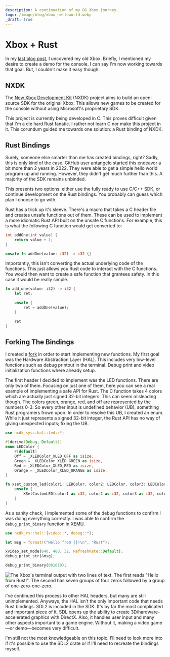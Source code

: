 ```yaml
---
description: A continuation of my OG Xbox journey.
logo: /image/blog/xbox_helloworld.webp
_draft: true
---
```


# Xbox + Rust

In my [last blog post](/blog/post/xbox), I uncovered my old Xbox. Briefly, I mentioned my desire to create a demo for the console. I can say I'm now working towards that goal. But, I couldn't make it easy though.

## NXDK

The [New Xbox Development Kit](https://github.com/XboxDev/nxdk) (<abbr>NXDK</abbr>) project aims to build an open-source <abbr>SDK</abbr> for the original Xbox. This allows new games to be created for the console without using Microsoft's proprietary <abbr>SDK</abbr>.

This project is currently being developed in C. This proves difficult given that I'm a die hard Rust fanatic. I rather not learn C nor make this project in it. This corundum guided me towards one solution: a Rust binding of <abbr>NXDK</abbr>.

## Rust Bindings

Surely, someone else smarter than me has created bindings, right? Sadly, this is only kind of the case. GitHub user [antangelo](https://github.com/antangelo) started this [endeavor](https://github.com/antangelo/nxdk-rs) a bit more than 2 years in 2022. They were able to get a simple hello world program up and running. However, they didn't get much further than this. A majority of the <abbr>SDK</abbr> remains unbinded.

This presents two options: either use the fully ready to use C/C++ <abbr>SDK</abbr>, or continue development on the Rust bindings. You probably can guess which plan I choose to go with.

Rust has a trick up it's sleeve. There's a macro that takes a C header file and creates unsafe functions out of them. These can be used to implement a more idiomatic Rust API built on the unsafe C functions. For example, this is what the following C function would get converted to:

```c
int addOne(int value) {
    return value + 1;
}
```

```rust
unsafe fn addOne(value: i32) -> i32 {}
```

Importantly, this isn't converting the actual underlying code of the functions. This just allows you Rust code to interact with the C functions. You would then want to create a safe function that grantees safety. In this case it would be really simple.

```rust
fn add_one(value: i32) -> i32 {
    let ret;

    unsafe {
        ret = addOne(value);
    }

    ret
}
```

## Forking The Bindings

I created a [fork](https://github.thepinkhacker.com/nxdk-rs) in order to start implementing new functions. My first goal was the Hardware Abstraction Layer (<abbr>HAL</abbr>). This includes very low-level functions such as debug printout in the terminal. Debug print and video initialization functions where already setup.

The first header I decided to implement was the <abbr>LED</abbr> functions. There are only two of them. Focusing on just one of them, here you can see a real example of implementing a safe <abbr>API</abbr> for Rust. The C function takes 4 colors which are actually just signed 32-bit integers. This can seem misleading though. The colors green, orange, red, and off are represented by the numbers 0-3. So every other input is undefined behavior (<abbr>UB</abbr>), something Rust programers frown upon. In order to resolve this <abbr>UB</abbr>, I created an enum. While it just represents a signed 32-bit integer, the Rust API has no way of giving unexpected inputs; fixing the <abbr>UB</abbr>.

```rust
use nxdk_sys::hal::led::*;

#[derive(Debug, Default)]
enum LEDColor {
    #[default]
    Off = _XLEDColor_XLED_OFF as isize,
    Green = _XLEDColor_XLED_GREEN as isize,
    Red = _XLEDColor_XLED_RED as isize,
    Orange = _XLEDColor_XLED_ORANGE as isize,
}

fn xset_custom_led(color1: LEDColor, color2: LEDColor, color3: LEDColor, color4: LEDColor) {
    unsafe {
        XSetCustomLED(color1 as i32, color2 as i32, color3 as i32, color4 as i32);
    }
}
```
As a sanity check, I implemented some of the debug functions to confirm I was doing everything correctly. I was able to confirm the `debug_print_binary` function in [XEMU](https://xemu.app).

```rust
use nxdk_rs::hal::{video::*, debug::*};

let msg = format!("Hello from {}!\n", "Rust");

xvideo_set_mode(640, 480, 32, RefreshRate::Default);
debug_print_str(&msg);

debug_print_binary(0b1010);
```

![The Xbox's terminal output with two lines of text. The first reads "Hello from Rust!". The second has seven groups of four zeros followed by a group of one-zero-one-zero.](/image/blog/xbox_helloworld.webp)

I've continued this process to other <abbr>HAL</abbr> headers, but many are still unimplemented. Anyways, the <abbr>HAL</abbr> isn't the only important code that needs Rust bindings. <abbr>SDL2</abbr> is included in the <abbr>SDK</abbr>. It's by far the most complicated and important piece of it. <abbr>SDL</abbr> opens up the ability to create 3D/hardware-accelerated graphics with DirectX. Also, it handles user input and many other aspects important to a game engine. Without it, making a video game&mdash;or demo&mdash;becomes very difficult.

I'm still not the most knowledgeable on this topic. I'll need to look more into if it's possible to use the SDL2 crate or if I'll need to recreate the bindings myself.

